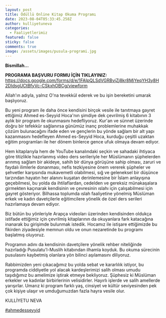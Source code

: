 ```yaml
---
layout: post
title: Ödüllü Online Kitap Okuma Programı
date: 2023-08-04T05:33:45.258Z
author: kulliyetuneva
categories:
  - Faaliyetlerimiz
featured: false
sticky: false
comments: true
image: /assets/images/pusula-programi.jpg
---
```

**Bismillah...**

**PROGRAMA BAŞVURU FORMU İÇİN TIKLAYINIZ:** <https://docs.google.com/forms/d/e/1FAIpQLSdVGRBvjZj8kr8MjYeqYH3y8H2DIdsgUCtBfyVc-CSkxhOBCg/viewform>



Allah'ın adıyla, yalnız O'na tevekkül ederek ve bu işin bereketini umarak başlıyoruz.

Bu yeni program ile daha önce kendisini birçok vesile ile tanıtmaya gayret ettiğimiz Ahmed es-Seyyid Hoca'nın şimdiye dek çevrilmiş 6 kitabının 3 aylık bir program ile okunmasını hedefliyoruz. Kur'an ve sünnet üzerinde doğru bir tefekkür sağlanırsa günümüz inanç problemlerine muhakkak çözüm bulunacağını ifade eden ve gençlerin bu yönde sağlam bir alt yapı kazanmasını hedefleyen Ahmed es-Seyyid Hoca, kurduğu çeşitli uzaktan eğitim programları ile her dönem binlerce gence ufuk olmaya devam ediyor.

Hem kitaplarıyla hem de YouTube kanalındaki seçkin ve sahadaki ihtiyaca göre titizlikle hazırlanmış video ders serileriyle her Müslümanın şüphelerden arınmış sağlam bir akideye, sahih bir dünya görüşüne sahip olması, zaruri ve faydalı ilimlerle donanması, nefis tezkiyesine önem vererek şüpheler ve şehvetler karşısında mukavemetli olabilmesi, sığ ve geleneksel bir düşünce tarzından hayatın her alanını kuşatan derinlemesine bir İslam anlayışına geçebilmesi, bu yolda da ihtilaflardan, cedelden ve gereksiz münakaşalara girmekten kaçınarak kendisinin ve çevresinin ıslahı için çalışabilmesi için gayret gösteriyor. Bilhassa toplumda ıslah faaliyetine yönelmiş Müslüman erkek ve kadın davetçilerle eğitimcilere yönelik de özel ders serileri hazırlamaya devam ediyor.

Biz bütün bu yönleriyle Arapça videoları üzerinden kendisinden oldukça istifade ettiğimiz için çevrilmiş kitaplarının da okuyanlara fark katacağına inanarak bu girişimde bulunmak istedik. Hocamız ile istişare ettiğimizde bu fikirden ziyadesiyle memnun oldu ve onun nezaretinde bu programı başlatmış oluyoruz.

Programın adını da kendisinin davetçilere yönelik rehber niteliğinde hazırladığı Pusulatu'l-Muslih kitabından ilhamla koyduk. Bu okuma sürecinin pusulasını kaybetmiş olanlara yön bilinci aşılamasını diliyoruz.

Rabbimizden yeni çıkacağımız bu yolda sebat ve kararlılık istiyor, bu programda ciddiyetle yol alacak kardeşlerimizi salih olması umudu taşıdığımız bu amelimize iştirak etmeye bekliyoruz. Şüphesiz ki Müslüman erkekler ve kadınlar birbirlerinin velisidirler. Hayırlı işlerde ve salih amellerde yarışırlar. Umarız ki program farklı yaş, cinsiyet ve kültür seviyesinden pek çok kişiye ulaşır ve umduğumuzdan fazla hayra vesile olur.



KULLİYETU NEVA



[\#ahmedesseyyid](<>)